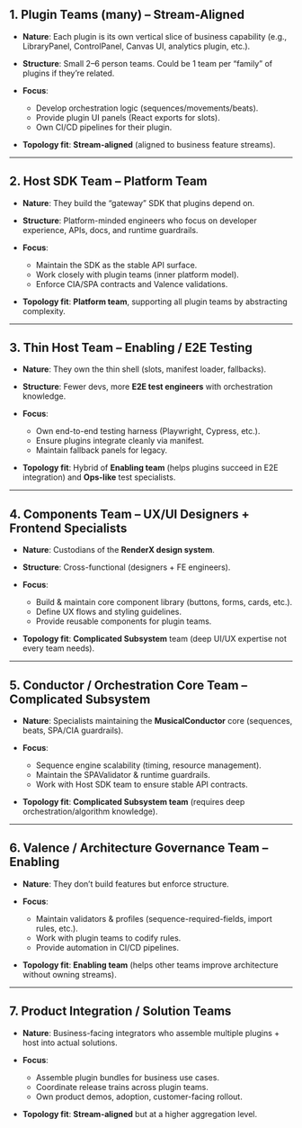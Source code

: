 ## 1. **Plugin Teams (many) – Stream-Aligned**

* **Nature**: Each plugin is its own vertical slice of business capability (e.g., LibraryPanel, ControlPanel, Canvas UI, analytics plugin, etc.).
* **Structure**: Small 2–6 person teams. Could be 1 team per “family” of plugins if they’re related.
* **Focus**:

  * Develop orchestration logic (sequences/movements/beats).
  * Provide plugin UI panels (React exports for slots).
  * Own CI/CD pipelines for their plugin.
* **Topology fit**: **Stream-aligned** (aligned to business feature streams).

---

## 2. **Host SDK Team – Platform Team**

* **Nature**: They build the “gateway” SDK that plugins depend on.
* **Structure**: Platform-minded engineers who focus on developer experience, APIs, docs, and runtime guardrails.
* **Focus**:

  * Maintain the SDK as the stable API surface.
  * Work closely with plugin teams (inner platform model).
  * Enforce CIA/SPA contracts and Valence validations.
* **Topology fit**: **Platform team**, supporting all plugin teams by abstracting complexity.

---

## 3. **Thin Host Team – Enabling / E2E Testing**

* **Nature**: They own the thin shell (slots, manifest loader, fallbacks).
* **Structure**: Fewer devs, more **E2E test engineers** with orchestration knowledge.
* **Focus**:

  * Own end-to-end testing harness (Playwright, Cypress, etc.).
  * Ensure plugins integrate cleanly via manifest.
  * Maintain fallback panels for legacy.
* **Topology fit**: Hybrid of **Enabling team** (helps plugins succeed in E2E integration) and **Ops-like** test specialists.

---

## 4. **Components Team – UX/UI Designers + Frontend Specialists**

* **Nature**: Custodians of the **RenderX design system**.
* **Structure**: Cross-functional (designers + FE engineers).
* **Focus**:

  * Build & maintain core component library (buttons, forms, cards, etc.).
  * Define UX flows and styling guidelines.
  * Provide reusable components for plugin teams.
* **Topology fit**: **Complicated Subsystem** team (deep UI/UX expertise not every team needs).

---

## 5. **Conductor / Orchestration Core Team – Complicated Subsystem**

* **Nature**: Specialists maintaining the **MusicalConductor** core (sequences, beats, SPA/CIA guardrails).
* **Focus**:

  * Sequence engine scalability (timing, resource management).
  * Maintain the SPAValidator & runtime guardrails.
  * Work with Host SDK team to ensure stable API contracts.
* **Topology fit**: **Complicated Subsystem team** (requires deep orchestration/algorithm knowledge).

---

## 6. **Valence / Architecture Governance Team – Enabling**

* **Nature**: They don’t build features but enforce structure.
* **Focus**:

  * Maintain validators & profiles (sequence-required-fields, import rules, etc.).
  * Work with plugin teams to codify rules.
  * Provide automation in CI/CD pipelines.
* **Topology fit**: **Enabling team** (helps other teams improve architecture without owning streams).

---

## 7. **Product Integration / Solution Teams**

* **Nature**: Business-facing integrators who assemble multiple plugins + host into actual solutions.
* **Focus**:

  * Assemble plugin bundles for business use cases.
  * Coordinate release trains across plugin teams.
  * Own product demos, adoption, customer-facing rollout.
* **Topology fit**: **Stream-aligned** but at a higher aggregation level.
